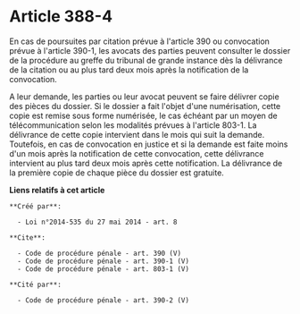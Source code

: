 # Article 388-4

En cas de poursuites par citation prévue à l'article 390 ou convocation prévue à l'article 390-1, les avocats des parties
peuvent consulter le dossier de la procédure au greffe du tribunal de grande instance dès la délivrance de la citation ou au
plus tard deux mois après la notification de la convocation. 

A leur demande, les parties ou leur avocat peuvent se faire délivrer copie des pièces du dossier. Si le dossier a fait
l'objet d'une numérisation, cette copie est remise sous forme numérisée, le cas échéant par un moyen de télécommunication
selon les modalités prévues à l'article 803-1. La délivrance de cette copie intervient dans le mois qui suit la demande.
Toutefois, en cas de convocation en justice et si la demande est faite moins d'un mois après la notification de cette
convocation, cette délivrance intervient au plus tard deux mois après cette notification. La délivrance de la première copie
de chaque pièce du dossier est gratuite.

**Liens relatifs à cet article**

	**Créé par**:

	  - Loi n°2014-535 du 27 mai 2014 - art. 8

	**Cite**:

	  - Code de procédure pénale - art. 390 (V)
	  - Code de procédure pénale - art. 390-1 (V)
	  - Code de procédure pénale - art. 803-1 (V)

	**Cité par**:

	  - Code de procédure pénale - art. 390-2 (V)
